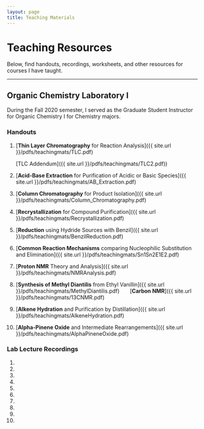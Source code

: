 ```yaml
---
layout: page
title: Teaching Materials
---
```



# Teaching Resources
Below, find handouts, recordings, worksheets, and other resources for courses I have taught.

---

## Organic Chemistry Laboratory I
During the Fall 2020 semester, I served as the Graduate Student Instructor for Organic Chemistry I for Chemistry majors.

### Handouts
1. [**Thin Layer Chromatography** for Reaction Analysis]({{ site.url }}/pdfs/teachingmats/TLC.pdf)

&nbsp;&nbsp;&nbsp;&nbsp;&nbsp;&nbsp;[TLC Addendum]({{ site.url }}/pdfs/teachingmats/TLC2.pdf))

2. [**Acid-Base Extraction** for Purification of Acidic or Basic Species]({{ site.url }}/pdfs/teachingmats/AB_Extraction.pdf)

3. [**Column Chromatography** for Product Isolation]({{ site.url }}/pdfs/teachingmats/Column_Chromatography.pdf)

4. [**Recrystallization** for Compound Purification]({{ site.url }}/pdfs/teachingmats/Recrystallization.pdf)

5. [**Reduction** using Hydride Sources with Benzil]({{ site.url }}/pdfs/teachingmats/BenzilReduction.pdf)

6. [**Common Reaction Mechanisms** comparing Nucleophilic Substitution and Elimination]({{ site.url }}/pdfs/teachingmats/Sn1Sn2E1E2.pdf)
7. [**Proton NMR** Theory and Analysis]({{ site.url }}/pdfs/teachingmats/NMRAnalysis.pdf)

8. [**Synthesis of Methyl Diantilis** from Ethyl Vanillin]({{ site.url }}/pdfs/teachingmats/MethylDiantilis.pdf)
&nbsp;&nbsp;&nbsp;&nbsp;&nbsp;&nbsp;[**Carbon NMR**]({{ site.url }}/pdfs/teachingmats/13CNMR.pdf)

9. [**Alkene Hydration** and Purification by Distillation]({{ site.url }}/pdfs/teachingmats/AlkeneHydration.pdf)

10. [**Alpha-Pinene Oxide** and Intermediate Rearrangements]({{ site.url }}/pdfs/teachingmats/AlphaPineneOxide.pdf)


### Lab Lecture Recordings
1.
2.
3.
4.
5.
6.
7.
8.
9.
10.
